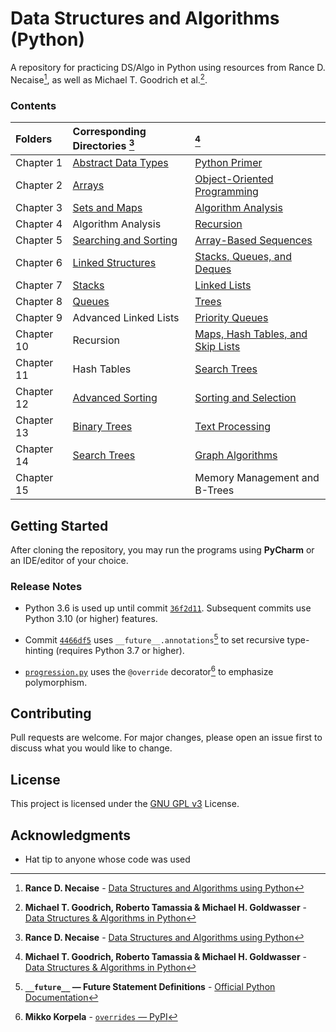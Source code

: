 # Data Structures and Algorithms (Python)

A repository for practicing DS/Algo in Python using resources from 
Rance D. Necaise<span title="Rance D. Necaise - Data Structures and Algorithms using Python">[^1]</span>,
as well as Michael T. Goodrich et al.<span title="Michael T. Goodrich, Roberto Tamassia & Michael H. Goldwasser - Data Structures & Algorithms in Python">[^2]</span>.

### Contents

| Folders    | Corresponding Directories            [^1]   | [^2]                                                    |
|:-----------|:--------------------------------------------|:--------------------------------------------------------|
| Chapter 1  | [Abstract Data Types](RDNecaise/Chapter1)   | [Python Primer](Goodrich/Chapter1)                      |
| Chapter 2  | [Arrays](RDNecaise/Chapter2)                | [Object-Oriented Programming](Goodrich/Chapter2)        |
| Chapter 3  | [Sets and Maps](RDNecaise/Chapter3)         | [Algorithm Analysis](Goodrich/Chapter3)                 |
| Chapter 4  | Algorithm Analysis                          | [Recursion](Goodrich/Chapter4)                          |
| Chapter 5  | [Searching and Sorting](RDNecaise/Chapter5) | [Array-Based Sequences](Goodrich/Chapter5)              |
| Chapter 6  | [Linked Structures](RDNecaise/Chapter6)     | [Stacks, Queues, and Deques](Goodrich/Chapter6)         |
| Chapter 7  | [Stacks](RDNecaise/Chapter7)                | [Linked Lists](Goodrich/Chapter7)                       |
| Chapter 8  | [Queues](RDNecaise/Chapter8)                | [Trees](Goodrich/Chapter8)                              |
| Chapter 9  | Advanced Linked Lists                       | [Priority Queues](Goodrich/Chapter9)                    |
| Chapter 10 | Recursion                                   | [Maps, Hash Tables, and Skip Lists](Goodrich/Chapter10) |
| Chapter 11 | Hash Tables                                 | [Search Trees](Goodrich/Chapter11)                      |
| Chapter 12 | [Advanced Sorting](RDNecaise/Chapter12)     | [Sorting and Selection](Goodrich/Chapter12)             |
| Chapter 13 | [Binary Trees](RDNecaise/Chapter13)         | [Text Processing](Goodrich/Chapter13)                   |
| Chapter 14 | [Search Trees](RDNecaise/Chapter14)         | [Graph Algorithms](Goodrich/Chapter14)                  |
| Chapter 15 |                                             | Memory Management and B-Trees                           |

## Getting Started

After cloning the repository, you may run the programs using **PyCharm** or an IDE/editor of your choice. 

### Release Notes

- Python 3.6 is used up until commit [`36f2d11`](https://github.com/awwalm/DSAlgoPy/commit/36f2d11). 
Subsequent commits use Python 3.10 (or higher) features.

- Commit [`4466df5`](https://github.com/awwalm/DSAlgoPy/commit/4466df5) uses 
<span title=" __future__ — Future Statement Definitions - Official Python Documentation">`__future__.annotations`[^3]</span> 
to set recursive type-hinting (requires Python 3.7 or higher).

- [`progression.py`](Goodrich/Chapter2/progression.py) uses the `@override` decorator[^4] to emphasize polymorphism.

## Contributing

Pull requests are welcome. For major changes, please open an issue first to discuss what you would like to change.

## License

This project is licensed under the [GNU GPL v3](https://choosealicense.com/licenses/gpl-3.0/) License.

## Acknowledgments

* Hat tip to anyone whose code was used

<!-- Footnotes -->

[^1]: **Rance D. Necaise** - [Data Structures and Algorithms using Python](
                            https://www.amazon.com/Data-Structures-Algorithms-Using-Python/dp/0470618299)

[^2]: **Michael T. Goodrich, Roberto Tamassia & Michael H. Goldwasser** - [Data Structures & Algorithms in Python](
                            https://www.wiley.com/en-us/Data+Structures+and+Algorithms+in+Python-p-9781118290279)

[^3]: **`__future__` — Future Statement Definitions** - [Official Python Documentation](
                            https://docs.python.org/3.11/library/__future__.html)

[^4]: **Mikko Korpela** - [`overrides` — PyPI](
                            https://pypi.org/project/overrides/)

